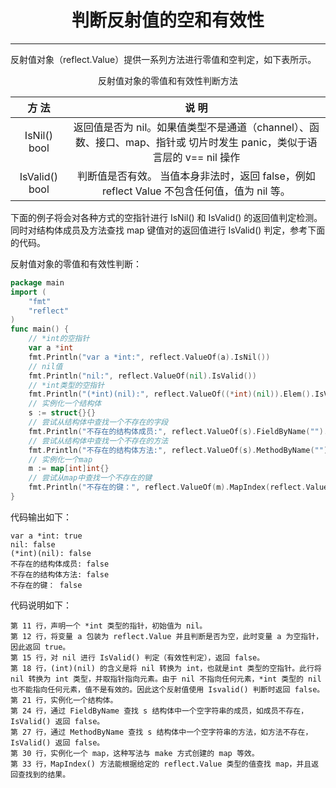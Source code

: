 <center><h1>判断反射值的空和有效性</h1></center>

---

反射值对象（reflect.Value）提供一系列方法进行零值和空判定，如下表所示。

<center>反射值对象的零值和有效性判断方法</center>

|     方 法      |                                                         说 明                                                          |
| :------------: | :--------------------------------------------------------------------------------------------------------------------: |
|  IsNil() bool  | 返回值是否为 nil。如果值类型不是通道（channel）、函数、接口、map、指针或 切片时发生 panic，类似于语言层的 v== nil 操作 |
| IsValid() bool |              判断值是否有效。 当值本身非法时，返回 false，例如 reflect Value 不包含任何值，值为 nil 等。               |

下面的例子将会对各种方式的空指针进行 IsNil() 和 IsValid() 的返回值判定检测。同时对结构体成员及方法查找 map 键值对的返回值进行 IsValid() 判定，参考下面的代码。

反射值对象的零值和有效性判断：

```go
package main
import (
    "fmt"
    "reflect"
)
func main() {
    // *int的空指针
    var a *int
    fmt.Println("var a *int:", reflect.ValueOf(a).IsNil())
    // nil值
    fmt.Println("nil:", reflect.ValueOf(nil).IsValid())
    // *int类型的空指针
    fmt.Println("(*int)(nil):", reflect.ValueOf((*int)(nil)).Elem().IsValid())
    // 实例化一个结构体
    s := struct{}{}
    // 尝试从结构体中查找一个不存在的字段
    fmt.Println("不存在的结构体成员:", reflect.ValueOf(s).FieldByName("").IsValid())
    // 尝试从结构体中查找一个不存在的方法
    fmt.Println("不存在的结构体方法:", reflect.ValueOf(s).MethodByName("").IsValid())
    // 实例化一个map
    m := map[int]int{}
    // 尝试从map中查找一个不存在的键
    fmt.Println("不存在的键：", reflect.ValueOf(m).MapIndex(reflect.ValueOf(3)).IsValid())
}
```

代码输出如下：

```
var a *int: true
nil: false
(*int)(nil): false
不存在的结构体成员: false
不存在的结构体方法: false
不存在的键： false
```

代码说明如下：

```
第 11 行，声明一个 *int 类型的指针，初始值为 nil。
第 12 行，将变量 a 包装为 reflect.Value 并且判断是否为空，此时变量 a 为空指针，因此返回 true。
第 15 行，对 nil 进行 IsValid() 判定（有效性判定），返回 false。
第 18 行，(int)(nil) 的含义是将 nil 转换为 int，也就是int 类型的空指针。此行将 nil 转换为 int 类型，并取指针指向元素。由于 nil 不指向任何元素，*int 类型的 nil 也不能指向任何元素，值不是有效的。因此这个反射值使用 Isvalid() 判断时返回 false。
第 21 行，实例化一个结构体。
第 24 行，通过 FieldByName 查找 s 结构体中一个空字符串的成员，如成员不存在，IsValid() 返回 false。
第 27 行，通过 MethodByName 查找 s 结构体中一个空字符串的方法，如方法不存在，IsValid() 返回 false。
第 30 行，实例化一个 map，这种写法与 make 方式创建的 map 等效。
第 33 行，MapIndex() 方法能根据给定的 reflect.Value 类型的值查找 map，并且返回查找到的结果。
```
